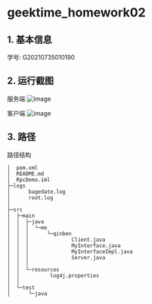 # geektime_homework02
## 1. 基本信息

学号: G20210735010190

## 2. 运行截图
服务端
![image](https://user-images.githubusercontent.com/23160530/126901935-3597fcf0-8918-4eba-8f51-4a78c2d1421f.png)

客户端
![image](https://user-images.githubusercontent.com/23160530/126901949-6224e16e-92d7-4af9-8827-8f776b6fc7ef.png)


## 3. 路径
路径结构
```
│  pom.xml
│  README.md
│  RpcDemo.iml
├─logs
│      bagedate.log
│      root.log
│      
├─src
│  ├─main
│  │  ├─java
│  │  │  └─me
│  │  │      └─qinben
│  │  │              Client.java
│  │  │              MyInterface.java
│  │  │              MyInterfaceImpl.java
│  │  │              Server.java
│  │  │              
│  │  └─resources
│  │          log4j.properties
│  │          
│  └─test
│      └─java
```
